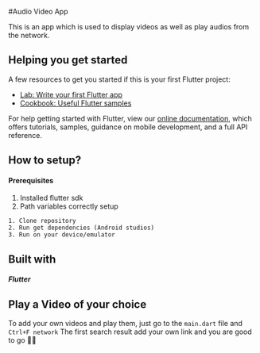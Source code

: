 #Audio Video App

This is an app which is used to display videos as well as play audios from the network.


## Helping you get started
A few resources to get you started if this is your first Flutter project:
- [Lab: Write your first Flutter app](https://flutter.dev/docs/get-started/codelab)
- [Cookbook: Useful Flutter samples](https://flutter.dev/docs/cookbook)

For help getting started with Flutter, view our
[online documentation](https://flutter.dev/docs), which offers tutorials,
samples, guidance on mobile development, and a full API reference.
## How to setup?
#### Prerequisites
1. Installed flutter sdk
2. Path variables correctly setup

```
1. Clone repository
2. Run get dependencies (Android studios)
3. Run on your device/emulator
```

## Built with
##### Flutter

## Play a Video of your choice
To add your own videos and play them, just go to the ```main.dart``` file and ```Ctrl+F network``` 
The first search result add your own link and you are good to go 👋👋
